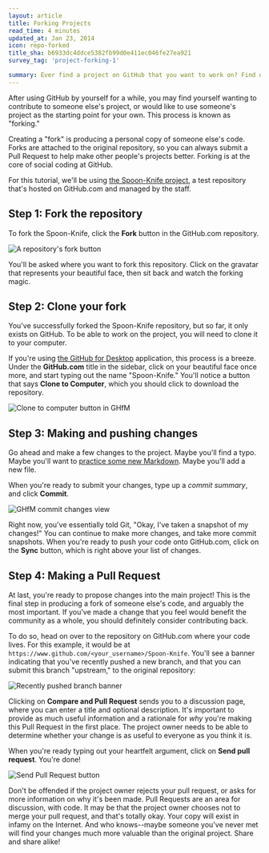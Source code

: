 ```yaml
---
layout: article
title: Forking Projects
read_time: 4 minutes
updated_at: Jan 23, 2014
icon: repo-forked
title_sha: b6933dc4ddce5382fb99d0e411ec046fe27ea921
survey_tag: 'project-forking-1'

summary: Ever find a project on GitHub that you want to work on? Find out how you can contribute with Forking.
---
```

<a id="contributing" title="Contributing to a project" class="toc-item"></a>
After using GitHub by yourself for a while, you may find yourself wanting to contribute to someone else's project, or would like to use someone's project as the starting point for your own. This process is known as "forking."

Creating a "fork" is producing a personal copy of someone else's code. Forks are attached to the original repository, so you can always submit a Pull Request to help make other people's projects better. Forking is at the core of social coding at GitHub. 

For this tutorial, we'll be using [the Spoon-Knife project](https://github.com/octocat/Spoon-Knife), a test repository that's hosted on GitHub.com and managed by the staff.

<a id="step-1" title="Step 1: Fork the repository" class="toc-item"></a>
## Step 1: Fork the repository

To fork the Spoon-Knife, click the **Fork** button in the GitHub.com repository.

![A repository's fork button](https://github-images.s3.amazonaws.com/help/bootcamp/Bootcamp-Fork.png)

You'll be asked where you want to fork this repository. Click on the gravatar that represents your beautiful face, then sit back and watch the forking magic.

<a id="step-2" title="Step 2: Clone your fork" class="toc-item"></a>
## Step 2: Clone your fork

You've successfully forked the Spoon-Knife repository, but so far, it only exists on GitHub. To be able to work on the project, you will need to clone it to your computer.

If you're using [the GitHub for Desktop](http://guides.github.com/overviews/desktop) application, this process is a breeze. Under the **GitHub.com** title in the sidebar, click on your beautiful face once more, and start typing out the name "Spoon-Knife." You'll notice a button that says **Clone to Computer**, which you should click to download the repository.

![Clone to computer button in GHfM](https://github-images.s3.amazonaws.com/mac/sync/ghfm_clone_repo_locally.png)

<a id="step-3" title="Step 3: Making and pushing changes" class="toc-item"></a>
## Step 3: Making and pushing changes

Go ahead and make a few changes to the project. Maybe you'll find a typo. Maybe you'll want to [practice some new Markdown](http://guides.github.com/overviews/mastering-markdown/). Maybe you'll add a new file.

When you're ready to submit your changes, type up a *commit summary*, and click **Commit**.

![GHfM commit changes view](https://github-images.s3.amazonaws.com/mac/changes/changes-view-20130108-143933.jpg)

Right now, you've essentially told Git, "Okay, I've taken a snapshot of my changes!" You can continue to make more changes, and take more commit snapshots. When you're ready to push your code onto GitHub.com, click on the **Sync** button, which is right above your list of changes.

<a id="step-4" title="Step 4: Making a Pull Request" class="toc-item"></a>
## Step 4: Making a Pull Request

At last, you're ready to propose changes into the main project! This is the final step in producing a fork of someone else's code, and arguably the most important. If you've made a change that you feel would benefit the community as a whole, you should definitely consider contributing back.

To do so, head on over to the repository on GitHub.com where your code lives. For this example, it would be at `https://www.github.com/<your_username>/Spoon-Knife`. You'll see a banner indicating that you've recently pushed a new branch, and that you can submit this branch "upstream," to the original repository:

![Recently pushed branch banner](https://github-images.s3.amazonaws.com/help/pull_requests/recently_pushed_branch.png)

Clicking on **Compare and Pull Request** sends you to a discussion page, where you can enter a title and optional description. It's important to provide as much useful information and a rationale for *why* you're making this Pull Request in the first place. The project owner needs to be able to determine whether your change is as useful to everyone as you think it is.

When you're ready typing out your heartfelt argument, click on **Send pull request**. You're done!

![Send Pull Request button](https://github-images.s3.amazonaws.com/help/pull_requests/pullrequest-send.png)

Don't be offended if the project owner rejects your pull request, or asks for more information on why it's been made. Pull Requests are an area for discussion, with code. It may be that the project owner chooses not to merge your pull request, and that's totally okay. Your copy will exist in infamy on the Internet. And who knows--maybe someone you've never met will find your changes much more valuable than the original project. Share and share alike!

